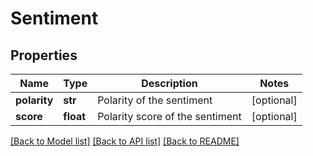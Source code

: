 # Sentiment

## Properties
Name | Type | Description | Notes
------------ | ------------- | ------------- | -------------
**polarity** | **str** | Polarity of the sentiment | [optional] 
**score** | **float** | Polarity score of the sentiment | [optional] 

[[Back to Model list]](../README.rst#documentation-for-models) [[Back to API list]](../README.rst#documentation-for-api-endpoints) [[Back to README]](../README.rst)


